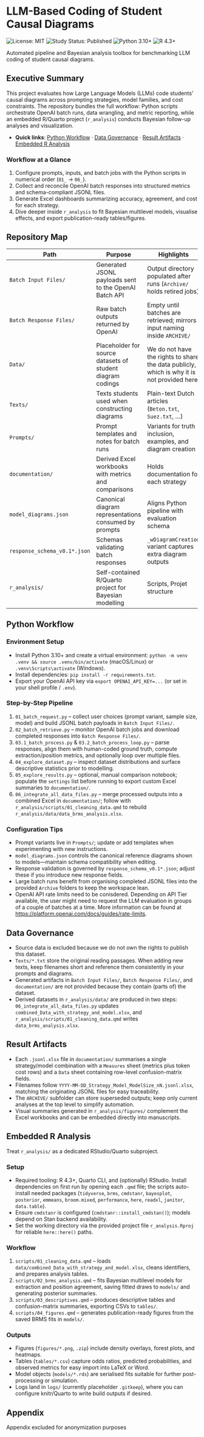 # LLM-Based Coding of Student Causal Diagrams

![License: MIT](https://img.shields.io/badge/License-MIT-blue.svg)
![Study Status: Published](https://img.shields.io/badge/Study-Under_review-blue)
![Python 3.10+](https://img.shields.io/badge/Python-3.10+-3776AB.svg?logo=python&logoColor=white)
![R 4.3+](https://img.shields.io/badge/R-4.3+-276DC3.svg?logo=r&logoColor=white)

Automated pipeline and Bayesian analysis toolbox for benchmarking LLM coding of student causal diagrams.

## Executive Summary

This project evaluates how Large Language Models (LLMs) code students' causal diagrams across prompting strategies, model families, and cost constraints. The repository bundles the full workflow: Python scripts orchestrate OpenAI batch runs, data wrangling, and metric reporting, while an embedded R/Quarto project (`r_analysis`) conducts Bayesian follow-up analyses and visualization.

- **Quick links**: [Python Workflow](#python-workflow) · [Data Governance](#data-governance) · [Result Artifacts](#result-artifacts) · [Embedded R Analysis](#embedded-r-analysis)

### Workflow at a Glance
1. Configure prompts, inputs, and batch jobs with the Python scripts in numerical order (`01_` → `06_`).
2. Collect and reconcile OpenAI batch responses into structured metrics and schema-compliant JSONL files.
3. Generate Excel dashboards summarizing accuracy, agreement, and cost for each strategy.
4. Dive deeper inside `r_analysis` to fit Bayesian multilevel models, visualise effects, and export publication-ready tables/figures.

## Repository Map

| Path | Purpose | Highlights |
| --- | --- | --- |
| `Batch Input Files/` | Generated JSONL payloads sent to the OpenAI Batch API | Output directory populated after runs (`Archive/` holds retired jobs) |
| `Batch Response Files/` | Raw batch outputs returned by OpenAI | Empty until batches are retrieved; mirrors input naming inside `ARCHIVE/` |
| `Data/` | Placeholder for source datasets of student diagram codings | We do not have the rights to share the data publicly, which is why it is not provided here |
| `Texts/` | Texts students used when constructing diagrams | Plain-text Dutch articles (`Beton.txt`, `Suez.txt`, …) |
| `Prompts/` | Prompt templates and notes for batch runs | Variants for truth inclusion, examples, and diagram creation |
| `documentation/` | Derived Excel workbooks with metrics and comparisons | Holds documentation for each strategy |
| `model_diagrams.json` | Canonical diagram representations consumed by prompts | Aligns Python pipeline with evaluation schema |
| `response_schema_v0.1*.json` | Schemas validating batch responses | `_wDiagramCreation` variant captures extra diagram outputs |
| `r_analysis/` | Self-contained R/Quarto project for Bayesian modelling | Scripts, Projet structure |

## Python Workflow

### Environment Setup
- Install Python 3.10+ and create a virtual environment: `python -m venv .venv && source .venv/bin/activate` (macOS/Linux) or `.venv\Scripts\activate` (Windows).
- Install dependencies: `pip install -r requirements.txt`.
- Export your OpenAI API key via `export OPENAI_API_KEY=...` (or set in your shell profile / `.env`).

### Step-by-Step Pipeline
1. `01_batch_request.py` – collect user choices (prompt variant, sample size, model) and build JSONL batch payloads in `Batch Input Files/`.
2. `02_batch_retrieve.py` – monitor OpenAI batch jobs and download completed responses into `Batch Response Files/`.
3. `03.1_batch_process.py` & `03.2_batch_process_loop.py` – parse responses, align them with human-coded ground truth, compute extraction/position metrics, and optionally loop over multiple files.
4. `04_explore_dataset.py` – inspect dataset distributions and surface descriptive statistics prior to modelling.
5. `05_explore_results.py` – optional, manual comparison notebook; populate the `settings` list before running to export custom Excel summaries to `documentation/`.
6. `06_integrate_all_data_files.py` – merge processed outputs into a combined Excel in `documentation/`; follow with `r_analysis/scripts/01_cleaning_data.qmd` to rebuild `r_analysis/data/data_brms_analysis.xlsx`.

### Configuration Tips
- Prompt variants live in `Prompts/`; update or add templates when experimenting with new instructions.
- `model_diagrams.json` controls the canonical reference diagrams shown to models—maintain schema compatibility when editing.
- Response validation is governed by `response_schema_v0.1*.json`; adjust these if you introduce new response fields.
- Large batch runs benefit from organising completed JSONL files into the provided `Archive` folders to keep the workspace lean.
- OpenAI API rate limits need to be conisdered. Depending on API Tier available, the user might need to request the LLM evaluation in groups of a couple of batches at a time. More information can be found at https://platform.openai.com/docs/guides/rate-limits. 

## Data Governance
- Source data is excluded because we do not own the rights to publish this dataset. 
- `Texts/*.txt` store the original reading passages. When adding new texts, keep filenames short and reference them consistently in your prompts and diagrams.
- Generated artifacts in `Batch Input Files/`, `Batch Response Files/`, and `documentation/` are not provided because they contain (parts of) the dataset.
- Derived datasets in `r_analysis/data/` are produced in two steps: `06_integrate_all_data_files.py` updates `combined_Data_with_strategy_and_model.xlsx`, and `r_analysis/scripts/01_cleaning_data.qmd` writes `data_brms_analysis.xlsx`.

## Result Artifacts
- Each `.jsonl.xlsx` file in `documentation/` summarises a single strategy/model combination with a `Measures` sheet (metrics plus token cost rows) and a `Data` sheet containing row-level confusion-matrix fields.
- Filenames follow `YYYY-MM-DD_Strategy_Model_ModelSize_nN.jsonl.xlsx`, matching the originating JSONL files for easy traceability.
- The `ARCHIVE/` subfolder can store superseded outputs; keep only current analyses at the top level to simplify automation.
- Visual summaries generated in `r_analysis/figures/` complement the Excel workbooks and can be embedded directly into manuscripts.

## Embedded R Analysis

Treat `r_analysis/` as a dedicated RStudio/Quarto subproject.

### Setup
- Required tooling: R 4.3+, Quarto CLI, and (optionally) RStudio. Install dependencies on first run by opening each `.qmd` file; the scripts auto-install needed packages (`tidyverse`, `brms`, `cmdstanr`, `bayesplot`, `posterior`, `emmeans`, `broom.mixed`, `performance`, `here`, `readxl`, `janitor`, `data.table`).
- Ensure `cmdstanr` is configured (`cmdstanr::install_cmdstan()`); models depend on Stan backend availability.
- Set the working directory via the provided project file `r_analysis.Rproj` for reliable `here::here()` paths.

### Workflow
1. `scripts/01_cleaning_data.qmd` – loads `data/combined_Data_with_strategy_and_model.xlsx`, cleans identifiers, and prepares analysis tables.
2. `scripts/02_brms_analysis.qmd` – fits Bayesian multilevel models for extraction and position agreement, saving fitted draws to `models/` and generating posterior summaries.
3. `scripts/03_descriptives.qmd` – produces descriptive tables and confusion-matrix summaries, exporting CSVs to `tables/`.
4. `scripts/04_figures.qmd` – generates publication-ready figures from the saved BRMS fits in `models/`.

### Outputs
- Figures (`figures/*.png`, `.zip`) include density overlays, forest plots, and heatmaps.
- Tables (`tables/*.csv`) capture odds ratios, predicted probabilities, and observed metrics for easy import into LaTeX or Word.
- Model objects (`models/*.rds`) are serialised fits suitable for further post-processing or simulation.
- Logs land in `logs/` (currently placeholder `.gitkeep`), where you can configure knitr/Quarto to write build outputs if desired.

## Appendix

Appendix excluded for anonymization purposes
